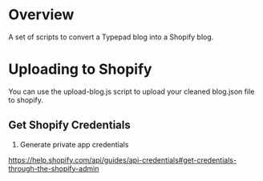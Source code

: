 # Overview

A set of scripts to convert a Typepad blog into a Shopify blog.



# Uploading to Shopify

You can use the upload-blog.js script to upload your cleaned blog.json file to shopify.

## Get Shopify Credentials

1. Generate private app credentials

https://help.shopify.com/api/guides/api-credentials#get-credentials-through-the-shopify-admin



